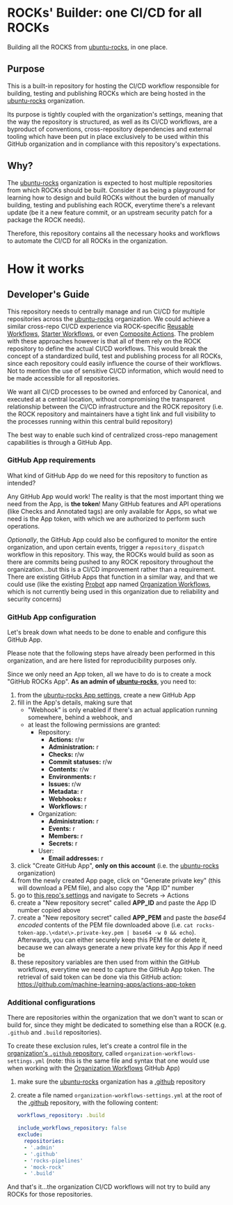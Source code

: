 # ROCKs' Builder: one CI/CD for all ROCKs

Building all the ROCKS from [ubuntu-rocks](https://github.com/ubuntu-rocks), in one place.

## Purpose

This is a built-in repository for hosting the CI/CD workflow responsible for 
building, testing and publishing ROCKs which are being hosted in the 
[ubuntu-rocks](https://github.com/ubuntu-rocks) organization.

Its purpose is tightly coupled with the organization's settings, meaning that 
the way the repository is structured, as well as its CI/CD workflows, are 
a byproduct of conventions, cross-repository dependencies and external tooling which 
have been put in place exclusively to be used within this GitHub organization 
and in compliance with this repository's expectations.

## Why?

The [ubuntu-rocks](https://github.com/ubuntu-rocks) organization is expected to 
host multiple repositories from which ROCKs should be built. Consider it as being 
a playground for learning how to design and build ROCKs without the burden of 
manually building, testing and publishing each ROCK, everytime there's a 
relevant update (be it a new feature commit, or an upstream security patch for a 
package the ROCK needs).

Therefore, this repository contains all the necessary hooks and workflows to 
automate the CI/CD for all ROCKs in the organization.

# How it works

## Developer's Guide

This repository needs to centrally manage and run CI/CD for multiple repositories 
across the [ubuntu-rocks](https://github.com/ubuntu-rocks) organization. We could 
achieve a similar cross-repo CI/CD experience via ROCK-specific [Reusable Workflows](https://docs.github.com/en/actions/using-workflows/reusing-workflows), [Starter Workflows](https://docs.github.com/en/actions/using-workflows/creating-starter-workflows-for-your-organization), or even 
[Composite Actions](https://docs.github.com/en/actions/creating-actions/creating-a-composite-action). 
The problem with these approaches however is that all of them rely on the ROCK repository to 
define the actual CI/CD workflows. This would break the concept of a standardized 
build, test and publishing process for all ROCKs, since each repository could 
easily influence the course of their workflows. Not to mention the use of sensitive 
CI/CD information, which would need to be made accessible for all repositories.

We want all CI/CD processes to be owned and enforced by Canonical, and 
executed at a central location, without compromising the transparent 
relationship between the CI/CD infrastructure and the ROCK repository 
(i.e. the ROCK repository and maintainers have a tight link and full visibility 
to the processes running within this central build repository)

The best way to enable such kind of centralized cross-repo management capabilities is through 
a GitHub App. 

### GitHub App requirements

What kind of GitHub App do we need for this repository to function as intended?

Any GitHub App would work! The reality is that the most important thing we need from the App, is **the token**! Many GitHub features and API operations (like Checks and Annotated tags) are only available for Apps, so what we need is the App token, with which we are authorized to perform such operations.

*Optionally*, the GitHub App could also be configured to monitor the entire organization, and upon certain events, trigger a `repository_dispatch` workflow in this repository. This way, the ROCKs would build as soon as there are commits being pushed to any ROCK repository throughout the organization...but this is a CI/CD improvement rather than a requirement. There are existing GitHub Apps that function in a similar way, and that we could use (like the existing [Probot](https://github.com/probot/probot)
app named [Organization Workflows](https://probot.github.io/apps/organization-workflows/), which is not currently being used in this organization due to reliability and security concerns)

### GitHub App configuration

Let's break down what needs to be done to enable and configure this GitHub App.

Please note that the following steps have already been performed in this organization, 
and are here listed for reproducibility purposes only.

Since we only need an App token, all we have to do is to create a mock "GitHub ROCKs App". **As an admin of [ubuntu-rocks](https://github.com/ubuntu-rocks)**, you need to:

 1. from the [ubuntu-rocks App settings](https://github.com/organizations/ubuntu-rocks/settings/apps), create a new GitHub App
 2. fill in the App's details, making sure that 
     - "Webhook" is only enabled if there's an actual application running somewhere, behind a webhook, and
     - at least the following permissions are granted:
       - Repository:
         - **Actions:** r/w
         - **Administration:** r
         - **Checks:** r/w
         - **Commit statuses:** r/w
         - **Contents:** r/w
         - **Environments:** r
         - **Issues:** r/w
         - **Metadata:** r
         - **Webhooks:** r
         - **Workflows:** r
       - Organization:
         - **Administration:** r
         - **Events:** r
         - **Members:** r
         - **Secrets:** r
       - User:
         - **Email addresses:** r
 3. click "Create GitHub App", **only on this account** (i.e. the [ubuntu-rocks](https://github.com/ubuntu-rocks) organization)
 4. from the newly created App page, click on "Generate private key" (this will download a PEM file), and also copy the "App ID" number
 5. go to [this repo's settings](https://github.com/ubuntu-rocks/.build/settings) and navigate to Secrets -> Actions
 6. create a "New repository secret" called **APP_ID** and paste the App ID number copied above
 7. create a "New repository secret" called **APP_PEM** and paste the *base64 encoded* contents of the PEM file downloaded above (i.e. `cat rocks-token-app.\<date\>.private-key.pem | base64 -w 0 && echo`). Afterwards, you can either securely keep this PEM file or delete it, because we can always generate a new private key for this App if need be
 8. these repository variables are then used from within the GitHub workflows, everytime we need to capture the GitHub App token. The retrieval of said token can be done via this GitHub action: <https://github.com/machine-learning-apps/actions-app-token>

### Additional configurations

There are repositories within the organization that we don't want to scan or build for, since they might be dedicated to something else than a ROCK (e.g. `.github` and `.build` repositories).

To create these exclusion rules, let's create a control file in the [organization's `.github` repository](https://github.com/ubuntu-rocks/.github/), called `organization-workflows-settings.yml` (note: this is the same file and syntax that one would use when working with the [Organization Workflows](https://probot.github.io/apps/organization-workflows/) GitHub App)

 1. make sure the [ubuntu-rocks](https://github.com/ubuntu-rocks) organization has a [.github](https://github.com/ubuntu-rocks/.github) repository
 2. create a file named `organization-workflows-settings.yml` at the root of the 
 [.github](https://github.com/ubuntu-rocks/.github) repository, with the following content:

    ```yaml
    workflows_repository: .build

    include_workflows_repository: false
    exclude:
      repositories:
      - '.admin'
      - '.github'
      - 'rocks-pipelines'
      - 'mock-rock'
      - '.build'
    ```

And that's it...the organization CI/CD workflows will not try to build any ROCKs for those repositories.
